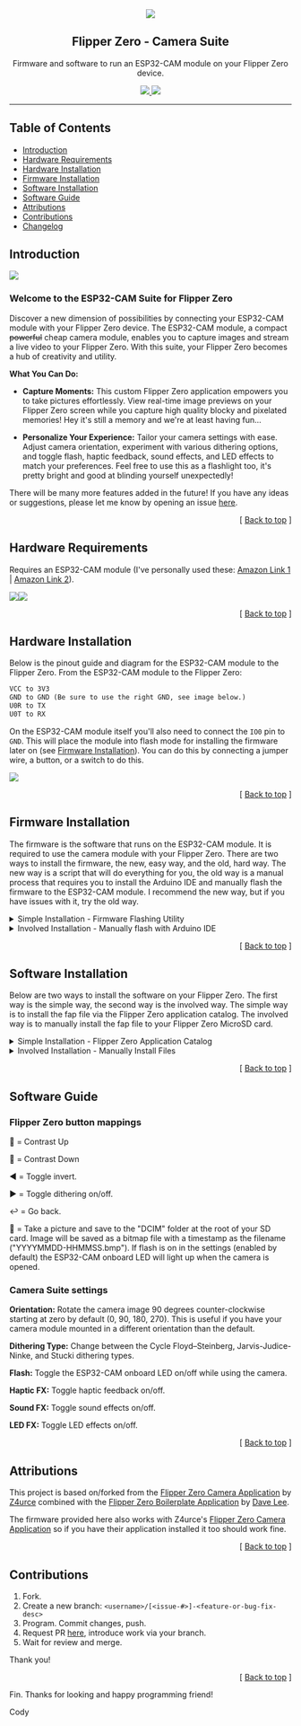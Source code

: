<div align="center">
  <img align="center" src=".github/images/camera-suite.png" />
  <h2 align="center">Flipper Zero - Camera Suite</h2>
  <p align="center">
    Firmware and software to run an ESP32-CAM module on your Flipper Zero device.
  </p>
  <a href="https://shop.flipperzero.one/">
    <img src=".github/images/flipper-zero-buy-now.svg" />
  </a>
  <a href="https://docs.flipperzero.one/">
    <img src=".github/images/flipper-zero-docs.svg" />
  </a>
</div>

---

## Table of Contents <a name="index"></a>

- [Introduction](#intro)
- [Hardware Requirements](#hardware-requirements)
- [Hardware Installation](#hardware-installation)
- [Firmware Installation](#firmware-installation)
- [Software Installation](#software-installation)
- [Software Guide](#software-guide)
- [Attributions](#attributions)
- [Contributions](#contributions)
- [Changelog](fap/docs/CHANGELOG.md)

## Introduction <a name="intro"></a>

<img align="center" src=".github/images/preview.png" />

### Welcome to the ESP32-CAM Suite for Flipper Zero

Discover a new dimension of possibilities by connecting your ESP32-CAM module with your Flipper Zero device. The ESP32-CAM module, a compact ~~powerful~~ cheap camera module, enables you to capture images and stream a live video to your Flipper Zero. With this suite, your Flipper Zero becomes a hub of creativity and utility.

**What You Can Do:**

- **Capture Moments:** This custom Flipper Zero application empowers you to take pictures effortlessly. View real-time image previews on your Flipper Zero screen while you capture high quality blocky and pixelated memories! Hey it's still a memory and we're at least having fun...

- **Personalize Your Experience:** Tailor your camera settings with ease. Adjust camera orientation, experiment with various dithering options, and toggle flash, haptic feedback, sound effects, and LED effects to match your preferences. Feel free to use this as a flashlight too, it's pretty bright and good at blinding yourself unexpectedly!

There will be many more features added in the future! If you have any ideas or suggestions, please let me know by opening an issue [here][issues-link].

<p align="right">[ <a href="#index">Back to top</a> ]</p>

## Hardware Requirements <a name="hardware-requirements"></a>

Requires an ESP32-CAM module (I've personally used these: [Amazon Link 1][amazon-esp32-cam-link-1] | [Amazon Link 2][amazon-esp32-cam-link-2]).

<img src=".github/images/esp32-cam-front.png" /><img src=".github/images/esp32-cam-back.png" />

<p align="right">[ <a href="#index">Back to top</a> ]</p>

## Hardware Installation <a name="hardware-installation"></a>

Below is the pinout guide and diagram for the ESP32-CAM module to the Flipper Zero. From the ESP32-CAM module to the Flipper Zero:

```markdown
VCC to 3V3
GND to GND (Be sure to use the right GND, see image below.)
U0R to TX
U0T to RX
```

On the ESP32-CAM module itself you'll also need to connect the `IO0` pin to `GND`. This will place the module into flash mode for installing the firmware later on (see [Firmware Installation](#firmware-installation)). You can do this by connecting a jumper wire, a button, or a switch to do this.

<img align="center" src=".github/images/esp32-cam-pinout-guide.png" />

<p align="right">[ <a href="#index">Back to top</a> ]</p>

## Firmware Installation <a name="firmware-installation"></a>

The firmware is the software that runs on the ESP32-CAM module. It is required to use the camera module with your Flipper Zero. There are two ways to install the firmware, the new, easy way, and the old, hard way. The new way is a script that will do everything for you, the old way is a manual process that requires you to install the Arduino IDE and manually flash the firmware to the ESP32-CAM module. I recommend the new way, but if you have issues with it, try the old way.

<details>

<summary>Simple Installation - Firmware Flashing Utility</summary>

### Firmware Flashing Utility (Windows 10+ batch script)

1. Download/clone this repository to your computer.
2. Run the script found at the root of this directory: `firmware-flash.bat`.
3. Follow the on screen instructions to continue to flash the firmware to your ESP32-CAM module.

That's it, let me know if you have any issues!

</details>

<details>

<summary>Involved Installation - Manually flash with Arduino IDE</summary>

### Arduino IDE

1. Clone/download this repository to your computer.
2. Download and install the Arduino IDE from [here][arduino-ide].
3. Open `flipper-zero-camera-suite\firmware\firmware.ino` with your Arduino IDE.
4. In the Arduino IDE, go to `File > Preferences`.
5. In the `Settings` tab, add the following URL to the `Additional Boards Manager URLs` field:

   ```markdown
   https://dl.espressif.com/dl/package_esp32_index.json
   ```
   
6. In the Arduino IDE, go to `Tools > Board > Boards Manager`.
7. Search for `esp32` and install `esp32` by `Espressif Systems`.
8. Plug in your Flipper Zero via USB. Make sure qFlipper or something else isn't connected to it already after doing so.
9. On your Flipper Zero, open `GPIO > USB-UART Bridge`.
10. In the Arduino IDE, go to `Tools > Board > esp32 > AI Thinker ESP32-CAM`.
11. In the Arduino IDE, go to `Tools > Port` and select the port that your Flipper Zero is connected to.
12. Plug in the ESP32-CAM module to your Flipper Zero while connecting the `IO0` pin to `GND`. See [Hardware Installation](#hardware-installation) for more information.
13. Press the RST button on the back of the ESP32-CAM module to boot it into flash mode.
14. In the Arduino IDE, go to `Sketch > Upload` to upload the firmware to your ESP32-CAM module. You will see upload progress in % and receive a message on completion if successful.
15. Fin! Now you may use the [Software Installation](#software-installation) section to install the software on your Flipper Zero to take advantage of this hardwares firmware.

Note the upload may fail a few times, this is normal, try again. If it still fails, try pressing the RST button on the back of the ESP32-CAM module again or checking your connections.

On success, your screen should look like this:

<img align="center" src=".github/images/firmware-build-success.png" />

</details>

<p align="right">[ <a href="#index">Back to top</a> ]</p>

## Software Installation <a name="software-installation"></a>

Below are two ways to install the software on your Flipper Zero. The first way is the simple way, the second way is the involved way. The simple way is to install the fap file via the Flipper Zero application catalog. The involved way is to manually install the fap file to your Flipper Zero MicroSD card.

<details>

<summary>Simple Installation - Flipper Zero Application Catalog</summary>

### Flipper Zero Application Catalog

This fap app is available on your phones Flipper Zero application catalog! Simply open the Flipper Zero app on your phone, go to the "Applications" tab, and search for "Camera Suite". Install it and you're good to go! More information about Flipper Zero applications can be found [here][flipper-zero-apps].

</details>

<details>

<summary>Involved Installation - Manually Install Files</summary>

### Manually Install Files

1. Connect your Flipper Zero via USB, or insert your MicroSD.
2. Navigate to the latest GitHub "Build + upload" action [here][github-actions-link].
3. Open the most recent action on that page (top of the list) and download the fap zip for either "dev" or "release" build versions of the Flipper Zero firmware depending on your usage. Generally you'll want to use the "release" build version.
4. Move "camera_suite.fap" into `~\apps\gpio\` on your Flipper Zero MicroSD:

   ```markdown
   .                            # The Flipper Zero MicroSD root.
   ├── apps                     # The Flipper Zero Applications folder.
   |   ├── gpio                 # The Flipper Zero GPIO folder.
   |   |   ├── camera_suite.fap # The Camera Suite application.
   ```

5. Reinsert your MicroSD into your Flipper Zero if you took it out.
6. Plug in your ESP32-CAM module to your Flipper Zero.
7. Press the "Power" button on your Flipper Zero to turn it on.
8. Open the application "[ESP32] Camera Suite":

   ```markdown
   Applications > GPIO > [ESP32] Camera Suite
   ```

9. That's it! Follow the on screen instructions to continue.

</details>

<p align="right">[ <a href="#index">Back to top</a> ]</p>

## Software Guide <a name="software-guide"></a>

### Flipper Zero button mappings

🔼 = Contrast Up

🔽 = Contrast Down

◀️ = Toggle invert.

▶️ = Toggle dithering on/off.

↩️ = Go back.

🔵 = Take a picture and save to the "DCIM" folder at the root of your SD card. Image will be saved as a bitmap file with a timestamp as the filename ("YYYYMMDD-HHMMSS.bmp"). If flash is on in the settings (enabled by default) the ESP32-CAM onboard LED will light up when the camera is opened.

### Camera Suite settings

**Orientation:** Rotate the camera image 90 degrees counter-clockwise starting at zero by default (0, 90, 180, 270). This is useful if you have your camera module mounted in a different orientation than the default.

**Dithering Type:** Change between the Cycle Floyd–Steinberg, Jarvis-Judice-Ninke, and Stucki dithering types.

**Flash:** Toggle the ESP32-CAM onboard LED on/off while using the camera.

**Haptic FX:** Toggle haptic feedback on/off.

**Sound FX:** Toggle sound effects on/off.

**LED FX:** Toggle LED effects on/off.

<p align="right">[ <a href="#index">Back to top</a> ]</p>

## Attributions <a name="attributions"></a>

This project is based on/forked from the [Flipper Zero Camera Application][flipperzero-camera]
by [Z4urce][github-profile-z4urce] combined with the [Flipper Zero Boilerplate Application][flipper-zero-fap-boilerplate]
by [Dave Lee][github-profile-leedave].

The firmware provided here also works with Z4urce's [Flipper Zero Camera Application][flipperzero-camera] so if you have their application installed it too should work fine.

<p align="right">[ <a href="#index">Back to top</a> ]</p>

## Contributions <a name="contributions"></a>

1. Fork.
2. Create a new branch: `<username>/[<issue-#>]-<feature-or-bug-fix-desc>`
3. Program. Commit changes, push.
4. Request PR [here][pull-request-link], introduce work via your branch.
5. Wait for review and merge.

Thank you!

<p align="right">[ <a href="#index">Back to top</a> ]</p>

Fin. Thanks for looking and happy programming friend!

Cody

<!-- LINKS -->

[amazon-esp32-cam-link-1]: https://amzn.to/44rBFrb
[amazon-esp32-cam-link-2]: https://amzn.to/45nDR45
[arduino-ide]: https://www.arduino.cc/en/software
[flipper-zero-apps]: https://docs.flipper.net/apps
[flipper-zero-fap-boilerplate]: https://github.com/leedave/flipper-zero-fap-boilerplate
[flipperzero-camera]: https://github.com/Z4urce/flipperzero-camera
[github-actions-link]: https://github.com/CodyTolene/Flipper-Zero-Camera-Suite/actions?query=workflow%3A%22Build+%2B+upload.%22
[github-profile-leedave]: https://github.com/leedave
[github-profile-z4urce]: https://github.com/Z4urce
[issues-link]: https://github.com/CodyTolene/Flipper-Zero-Camera-Suite/issues
[pull-request-link]: https://github.com/CodyTolene/Flipper-Zero-Camera-Suite/pulls
